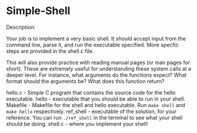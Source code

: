 # Simple-Shell

Description:

Your job is to implement a very basic shell. It should accept input from the command line,
parse it, and run the executable specified. More specfic steps are provided in the shell.c file.

This will also provide practice with reading manual pages (or man pages for short). These are
extremely useful for understanding these system calls at a deeper level. For instance,
what arguments do the functions expect? What format should the arguments be? What does this
function return?

hello.c - Simple C program that contains the source code for the hello executable.
hello - executable that you should be able to run in your shell.
Makefile - Makefile for the shell and hello executable. Run `make shell` and `make hello` respectively.
ref_shell - executable of the solution, for your reference. You can run `./ref_shell` in the terminal
            to see what your shell should be doing.
shell.c - where you implement your shell!
